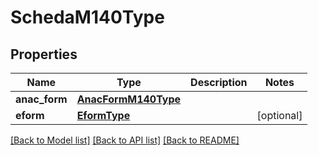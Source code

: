 # SchedaM140Type

## Properties
Name | Type | Description | Notes
------------ | ------------- | ------------- | -------------
**anac_form** | [**AnacFormM140Type**](AnacFormM140Type.md) |  | 
**eform** | [**EformType**](EformType.md) |  | [optional] 

[[Back to Model list]](../README.md#documentation-for-models) [[Back to API list]](../README.md#documentation-for-api-endpoints) [[Back to README]](../README.md)

